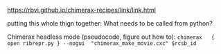 https://rbvi.github.io/chimerax-recipes/link/link.html

putting this whole thign together:
What needs to be called from python? 

Chimerax headless mode (pseudocode, figure out how to): `chimerax   { open ribrepr.py } --nogui  "chimerax_make_movie.cxc" $rcsb_id`
